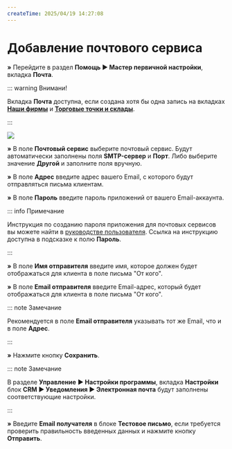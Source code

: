 ```yaml
---
createTime: 2025/04/19 14:27:08
---
```

# Добавление почтового сервиса

**»** Перейдите в раздел **Помощь ► Мастер первичной настройки**, вкладка **Почта**.

::: warning Внимани!

Вкладка **Почта** доступна, если создана хотя бы одна запись на вкладках [**Наши фирмы**](#3001121b-4890-48a8-a5d1-91eeb221876c) и [**Торговые точки и склады**](#4a058862-13b3-4d54-85a2-f9978df07b43). 

:::

![](../../assets/guide/Aspose.Words.6f13226c-9016-4dda-be57-653ed66d987a.113.png)

**»** В поле **Почтовый сервис** выберите почтовый сервис. Будут автоматически заполнены поля **SMTP-сервер** и **Порт**. Либо выберите значение **Другой** и заполните поля вручную.

**»** В поле **Адрес** введите адрес вашего Email, с которого будут отправляться письма клиентам.

**»** В поле **Пароль** введите пароль приложений от вашего Email-аккаунта. 

::: info Примечание

Инструкция по созданию пароля приложения для почтовых сервисов вы можете найти в [руководстве пользователя](https://product-doc.tradesoft.ru/email/index.htm). Ссылка на инструкцию доступна в подсказке к полю **Пароль**.

:::

**»** В поле **Имя отправителя** введите имя, которое должен будет отображаться для клиента в поле письма "От кого".

**»** В поле **Email отправителя** введите Email-адрес, который будет отображаться для клиента в поле письма "От кого".

::: note Замечание

Рекомендуется в поле **Email отправителя** указывать тот же Email, что и в поле **Адрес**.

:::

**»** Нажмите кнопку **Сохранить**.

::: note Замечание

В разделе **Управление** **► Настройки программы**, вкладка **Настройки** блок **CRM ► Уведомления ► Электронная почта** будут заполнены соответствующие настройки.

:::

**»** Введите **Email получателя** в блоке **Тестовое письмо**, если требуется проверить правильность введенных данных и нажмите кнопку **Отправить**.